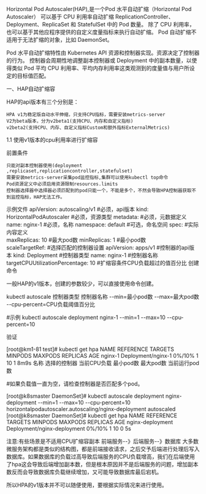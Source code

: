 Horizontal Pod Autoscaler(HAP),是一个Pod 水平自动扩缩（Horizontal Pod Autoscaler） 可以基于 CPU 利用率自动扩缩 ReplicationController、Deployment、ReplicaSet 和 StatefulSet 中的 Pod 数量。 除了 CPU 利用率，也可以基于其他应程序提供的自定义度量指标来执行自动扩缩。 Pod 自动扩缩不适用于无法扩缩的对象，比如 DaemonSet。

Pod 水平自动扩缩特性由 Kubernetes API 资源和控制器实现。资源决定了控制器的行为。 控制器会周期性地调整副本控制器或 Deployment 中的副本数量，以使得类似 Pod 平均 CPU 利用率、平均内存利用率这类观测到的度量值与用户所设定的目标值匹配。

一、HAP自动扩缩容

HAP的api版本有三个分别是：

    HPA v1为稳定版自动水平伸缩，只支持CPU指标，需要安装metrics-server
    V2为beta版本，分为v2beta1(支持CPU、内存和自定义指标)
    v2beta2(支持CPU、内存、自定义指标Custom和额外指标ExternalMetrics)

1.1 使用v1版本的cpu利用率进行扩缩容

前置条件

    只能对副本控制器使用(deployment ,replicaset,replicationcontroller,statefulset)
    需要安装metrics-server采集pod监控指标,集群可以使用kubectl top命令
    Pod资源定义中必须启用资源限制resources.limits
    控制器选择器中选择器必须匹配到的pod只能一个，不能是多个，不然会导致HPA控制器获取不到监控指标，HAP无法工作。

示例文件
apiVersion: autoscaling/v1      #必须，api版本
kind: HorizontalPodAutoscaler   #必须，资源类型
metadata:                       #必须，元数据定义
  name: nginx-1                 #必须，名称
  namespace: default            #可选，命名空间
spec:                           #实际内容定义              
  maxReplicas: 10               #最大pod数
  minReplicas: 1                #最小pod数           
  scaleTargetRef:               #选择匹配的控制器设置
    apiVersion: apps/v1         #控制器的api版本
    kind: Deployment            #控制器类型
    name: nginx-1               #控制器名称
  targetCPUUtilizationPercentage: 10  #扩缩容条件CPU负载超过的值百分比
创建命令

一般HAP的v1版本，创建的参数较少，可以直接使用命令创建。

kubectl autoscale 控制器类型 控制器名称 --min=最小pod数 --max=最大pod数 --cpu-percent=CPU负载阈值百分比

#示例
kubectl autoscale deployment nginx-1 --min=1 --max=10 --cpu-percent=10

验证

[root@km1-81 test]# kubectl get hpa 
NAME      REFERENCE            TARGETS      MINPODS      MAXPODS   REPLICAS   AGE
nginx-1   Deployment/nginx-1   0%/10%       1            10        1          8m9s
名称       选择的控制器           当前CPU负载    最小pod数     最大pod数  当前运行pod数

#如果负载值一直为空，请检查控制器是否匹配多个pod。

[root@k8smaster DaemonSet]# kubectl autoscale deployment nginx-deployment --min=1 --max=10 --cpu-percent=10
horizontalpodautoscaler.autoscaling/nginx-deployment autoscaled
[root@k8smaster DaemonSet]# kubectl get hpa
NAME               REFERENCE                     TARGETS         MINPODS   MAXPODS   REPLICAS   AGE
nginx-deployment   Deployment/nginx-deployment   0%/10%   1         10        0          5s

注意:有些场景是不适用CPU扩缩容副本
前端服务--》后端服务--》数据库
大多数微服务架构都是类似的结构图，都是前端接收请求，之后交予后端进行处理后写入数据库。如果数据库的负载过高导致后端服务的CPU负载增高，我们在后端使用了hpa这会导致后端增加副本数，但是根本原因并不是后端服务的问题，增加副本数反而会导致数据库负载继续增加，又可能导致数据库最后宕机。

所以HPA的v1版本并不可以随便使用，要根据实际情况来进行使用。

